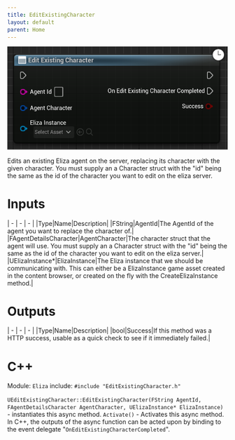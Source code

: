 ```yaml
---
title: EditExistingCharacter
layout: default
parent: Home
---
```


![](EditExistingCharacter.png)

Edits an existing Eliza agent on the server, replacing its character with the given character. You must supply an a Character struct with the "id" being the same as the id of the character you want to edit on the eliza server.

# Inputs

| - | - | - |
|Type|Name|Description|
|FString|AgentId|The AgentId of the agent you want to replace the character of.|
|FAgentDetailsCharacter|AgentCharacter|The character struct that the agent will use. You must supply an a Character struct with the "id" being the same as the id of the character you want to edit on the eliza server.|
|UElizaInstance\*|ElizaInstance|The Eliza instance that we should be communicating with. This can either be a ElizaInstance game asset created in the content browser, or created on the fly with the CreateElizaInstance method.|

# Outputs

| - | - | - |
|Type|Name|Description|
|bool|Success|If this method was a HTTP success, usable as a quick check to see if it immediately failed.|

# C++
Module: `Eliza`
include: `#include "EditExistingCharacter.h"`

`UEditExistingCharacter::EditExistingCharacter(FString AgentId, FAgentDetailsCharacter AgentCharacter, UElizaInstance* ElizaInstance)` - instantiates this async method.
`Activate()` - Activates this async method.
In C++, the outputs of the async function can be acted upon by binding to the event delegate "`OnEditExistingCharacterCompleted`".
